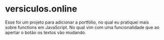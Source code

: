 # versiculos.online
Esse foi um projeto para adicionar a portfólio, no qual eu pratiquei mais sobre functions em JavaScript. No qual vim com uma funcionalidade que ao apertar o botão os textos vão mudando.
